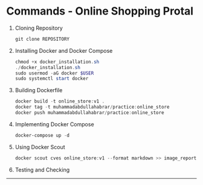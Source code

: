 # Commands - Online Shopping Protal

1. Cloning Repository
    ```powershell
    git clone REPOSITORY
    ```

2. Installing Docker   and Docker Compose
    ```powershell
    chmod +x docker_installation.sh
    ./docker_installation.sh
    sudo usermod -aG docker $USER
    sudo systemctl start docker
    ```

3. Building Dockerfile
    ```powershell
    docker build -t online_store:v1 .
    docker tag -t muhammadabdullahabrar/practice:online_store
    docker push muhammadabdullahabrar/practice:online_store
    ```
4. Implementing Docker Compose
    ```powershell
    docker-compose up -d
    ```
5. Using Docker Scout
    ```powershell
    docker scout cves online_store:v1 --format markdown >> image_report.md
    ```
6. Testing and Checking

---
